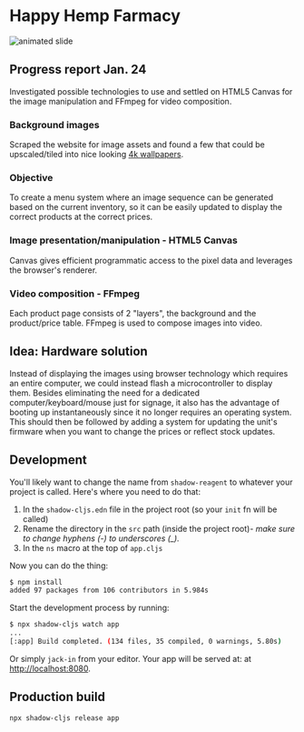 # Happy Hemp Farmacy

![animated slide](happyhemp-hd.gif)

## Progress report Jan. 24

Investigated possible technologies to use and settled on HTML5 Canvas for the image manipulation and FFmpeg for video composition.

### Background images

Scraped the website for image assets and found a few that could be upscaled/tiled into nice looking [4k wallpapers](backgrounds).

### Objective

To create a menu system where an image sequence can be generated based on the current inventory, so it can be easily updated to display the correct products at the correct prices.

### Image presentation/manipulation - HTML5 Canvas

Canvas gives efficient programmatic access to the pixel data and leverages the browser's renderer.

### Video composition - FFmpeg

Each product page consists of 2 "layers", the background and the product/price table. FFmpeg is used to compose images into video.

## Idea: Hardware solution

Instead of displaying the images using browser technology which requires an entire computer, we could instead flash a microcontroller to display them. Besides eliminating the need for a dedicated computer/keyboard/mouse just for signage, it also has the advantage of booting up instantaneously since it no longer requires an operating system. This should then be followed by adding a system for updating the unit's firmware when you want to change the prices or reflect stock updates.

## Development

You'll likely want to change the name from `shadow-reagent` to whatever your project is called. Here's where you need to do that:

1. In the `shadow-cljs.edn` file in the project root (so your `init` fn will be called)
2. Rename the directory in the `src` path (inside the project root)- *make sure to change hyphens (-) to underscores (_).*
3. In the `ns` macro at the top of `app.cljs`

Now you can do the thing:

```bash
$ npm install
added 97 packages from 106 contributors in 5.984s
```

Start the development process by running:

```bash
$ npx shadow-cljs watch app
...
[:app] Build completed. (134 files, 35 compiled, 0 warnings, 5.80s)
```

Or simply `jack-in` from your editor. Your app will be served at: at [http://localhost:8080](http://localhost:8080).

## Production build

```bash
npx shadow-cljs release app
```
